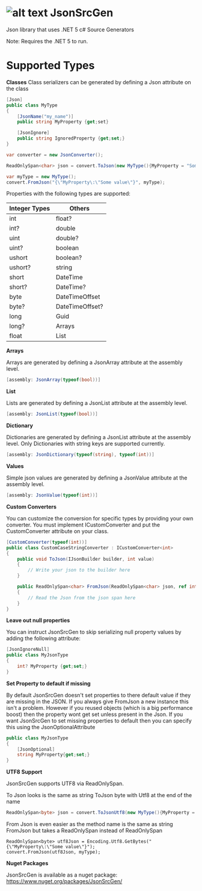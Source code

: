# ![alt text](https://github.com/trampster/JsonSrcGen/blob/master/JsonSrcGen/icon.png "JsonSrcGen Logo") JsonSrcGen
Json library that uses .NET 5 c# Source Generators

Note: Requires the .NET 5 to run.

# Supported Types

**Classes**
Class serializers can be generated by defining a Json attribute on the class
```csharp
[Json]
public class MyType
{
    [JsonName("my_name")]
    public string MyProperty {get;set}

    [JsonIgnore]
    public string IgnoredProperty {get;set;}
}

var converter = new JsonConverter();

ReadOnlySpan<char> json = convert.ToJson(new MyType(){MyProperty = "Some value"});

var myType = new MyType();
convert.FromJson("{\"MyProperty\:\"Some value\"}", myType);
```
Properties with the following types are supported:

Integer Types | Others
------|--------
int | float?
int? | double
uint | double?
uint? | boolean
ushort | boolean?
ushort? | string 
short | DateTime
short? | DateTime?
byte | DateTimeOffset
byte? | DateTimeOffset?
long | Guid
long? | Arrays
float | List<T>
    
**Arrays**

Arrays are generated by defining a JsonArray attribute at the assembly level.

```csharp
[assembly: JsonArray(typeof(bool))]
```

**List**

Lists are generated by defining a JsonList attribute at the assembly level.

```csharp
[assembly: JsonList(typeof(bool))]
```

**Dictionary**

Dictionaries are generated by defining a JsonList attribute at the assembly level. Only Dictionaries with string keys are supported currently.

```csharp
[assembly: JsonDictionary(typeof(string), typeof(int))]
```

**Values**

Simple json values are generated by defining a JsonValue attribute at the assembly level.

```csharp
[assembly: JsonValue(typeof(int))]
```

**Custom Converters**

You can customize the conversion for specific types by providing your own converter. You must implement ICustomConverter<T> and
put the CustomConverter attribute on your class.

```csharp
[CustomConverter(typeof(int))]
public class CustomCaseStringConverter : ICustomConverter<int>
{
    public void ToJson(IJsonBuilder builder, int value)
    {
        // Write your json to the builder here
    }

    public ReadOnlySpan<char> FromJson(ReadOnlySpan<char> json, ref int value)
    {
        // Read the Json from the json span here
    }
}
```

**Leave out null properties**

You can instruct JsonSrcGen to skip serializing null property values by adding the following attribute:

```csharp
[JsonIgnoreNull]
public class MyJsonType
{
    int? MyProperty {get;set;}
}
```

**Set Property to default if missing**

By default JsonSrcGen doesn't set properties to there default value if they are missing in the JSON. If you always give FromJson a new instance this isn't a problem. However if you reused objects (which is a big performance boost) then the property wont get set unless present in the Json. If you want JsonSrcGen to set missing properties to default then you can specify this using the JsonOptionalAttribute

```csharp
public class MyJsonType
{
    [JsonOptional]
    string MyProperty{get;set;}
}
```

**UTF8 Support**

JsonSrcGen supports UTF8 via ReadOnlySpan<byte>.

To Json looks is the same as string ToJson byte with Utf8 at the end of the name

```csharp
ReadOnlySpan<byte> json = convert.ToJsonUtf8(new MyType(){MyProperty = "Some value"});
```

From Json is even easier as the method name is the same as string FromJson but takes a ReadOnlySpan<byte> instead of ReadOnlySpan<char>

```
ReadOnlySpan<byte> utf8Json = Encoding.Utf8.GetBytes("{\"MyProperty\:\"Some value\"}");
convert.FromJson(utf8Json, myType);
```

**Nuget Packages**

JsonSrcGen is available as a nuget package:
https://www.nuget.org/packages/JsonSrcGen/
